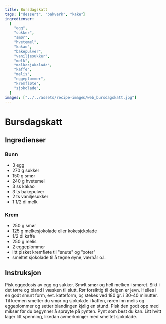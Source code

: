 ```yaml
---
title: Bursdagskatt
tags: ["dessert", "bakverk", "kake"]
ingredienser:
  [
    "egg",
    "sukker",
    "smør",
    "hvetemel",
    "kakao",
    "bakepulver",
    "vaniljesukker",
    "melk",
    "melkesjokolade",
    "kaffe",
    "melis",
    "eggeplommer",
    "kremfløte",
    "sjokolade",
  ]
images: ["../../assets/recipe-images/web_bursdagskatt.jpg"]
---
```


# Bursdagskatt

## Ingredienser

### Bunn

- 3 egg
- 270 g sukker
- 150 g smør
- 240 g hvetemel
- 3 ss kakao
- 3 ts bakepulver
- 2 ts vaniljesukker
- 1 1/2 dl melk

### Krem

- 250 g smør
- 125 g melkesjokolade eller kokesjokolade
- 1/2 dl kaffe
- 250 g melis
- 2 eggeplommer
- litt pisket kremfløte til "snute" og "poter"
- smeltet sjokolade til å tegne øyne, værhår o.l.

## Instruksjon

Pisk eggedosis av egg og sukker. Smelt smør og hell melken i smøret. Sikt i det tørre og bland i væsken til slutt. Rør forsiktig til deigen er jevn. Helles i en godt smurt form, evt. katteform, og stekes ved 180 gr. i 30-40 minutter. Til kremen smelter du smør og sjokolade i kaffen, røren inn melis og eggeplommer og setter blandingen kjølig en stund. Pisk den godt opp med mikser før du begynner å sprøyte på pynten. Pynt som best du kan. Litt hvitt lager litt spenning, likedan avmerkninger med smeltet sjokolade.
